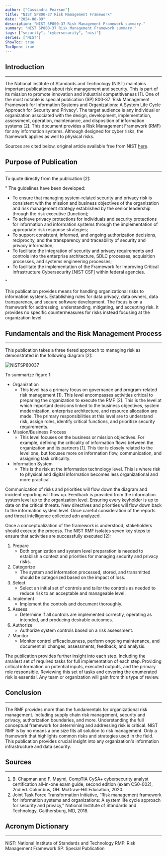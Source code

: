 ```yaml
---
author: ["Cassandra Pearson"]
title: "NIST SP800-37 Risk Management Framework"
date: "2024-08-09"
description: "NIST SP800-37 Risk Management Framework summary."
summary: "NIST SP800-37 Risk Management Framework summary."
tags: ["security", "cybersecurity", "nist"]
series: ["NIST"]
ShowToc: true
TocOpen: true
---
```


## **Introduction**

---

The National Institute of Standards and Technology (NIST) maintains important publications about risk management and security. This is part of its mission to promote innovation and industrial competitiveness [1]. One of the most notable is special publication (SP) 800-37 'Risk Management Framework for Information Systems and Organizations: A System Life Cycle Approach for Security and Privacy'. The target audience is any individual or organization associated with the design, development, implementation, assessment, operation, maintenance, and disposition of information systems [2]. This document provides a Risk Management Framework (RMF) for any information systems. Although designed for cyber risks, the framework applies as well to physical risks. 

Sources are cited below, original article available free from NIST [here](https://nvlpubs.nist.gov/nistpubs/SpecialPublications/NIST.SP.800-37r2.pdf).

## **Purpose of Publication**

---

To quote directly from the publication [2]: 

" 
The guidelines have been developed:
- To ensure that managing system-related security and privacy risk is consistent with the mission and business objectives of the organization and risk management strategy established by the senior leadership through the risk executive (function);
- To achieve privacy protections for individuals and security protections for information and information systems through the implementation of appropriate risk response strategies;
- To support consistent, informed, and ongoing authorization decisions, reciprocity, and the transparency and traceability of security and privacy information;
- To facilitate the integration of security and privacy requirements and controls into the enterprise architecture, SDLC processes, acquisition processes, and systems engineering processes;
- To facilitate the implementation of the Framework for Improving Critical Infrastructure Cybersecurity [NIST CSF] within federal agencies.  

"

This publication provides means for handling organizational risks to information systems. Establishing rules for data privacy, data owners, data transparency, and secure software development. The focus is on a framework for addressing, understanding, mitigating, and accepting risk. It provides no specific countermeasures for risks instead focusing at the organization level.

## **Fundamentals and the Risk Management Process**

---

This publication takes a three tiered approach to managing risk as demonstrated in the following diagram [2]:

![NISTSP80037](/images/NIST80037_Fig1.png "NIST SP800-37 Figure 1")

To summarize figure 1:
- Organization
	- This level has a primary focus on governance and program-related risk management [1]. This level encompasses activities critical to preparing the organization to execute the RMF [2]. This is the level at which important decisions linked to the business objectives, system modernization, enterprise architecture, and resource allocation are made. The primary responsibilities at this level are to understand risk, assign roles, identify critical functions, and prioritize security requirements. 
- Mission/Business Process
	- This level focuses on the business or mission objectives. For example, defining the criticality of information flows between the organization and its partners [1]. This tier is closely related to the level one, but focuses more on information flow, communication, and assigning task criticality. 
- Information System
	- This is the risk at the information technology level. This is where risk to physical and digital information becomes less organizational and more practical.

Communication of risks and priorities will flow down the diagram and incident reporting will flow up. Feedback is provided from the information system level up to the organization level. Ensuring every keyholder is up to date on the critical threats. New directives and priorities will flow down back to the information system level. Once careful consideration of the reports and threat intelligence collected adn analyzed. 

Once a conceptualization of the framework is understood, stakeholders should execute the process. The NIST RMF isolates seven key steps to ensure that activities are successfully executed [2]:
1. Prepare
	- Both organization and system level preparation is needed to establish a context and priorities for managing security and privacy risks.
2. Categorize
	- The system and information processed, stored, and transmitted should be categorized based on the impact of loss. 
3. Select
	- Select an initial set of controls and tailor the controls as needed to reduce risk to an acceptable and manageable level.
4. Implement
	- Implement the controls and document thoroughly.
5. Assess
	- Determine if all controls are implemented correctly, operating as intended, and producing desirable outcomes.
6. Authorize
	- Authorize system controls based on a risk assessment. 
7. Monitor
	- Monitor control efficaciousness, perform ongoing maintenance, and document all changes, assessments, feedback, and analysis. 

The publication provides further insight into each step. Including the smallest set of required tasks for full implementation of each step. Providing critical information on potential inputs, executed outputs, and the primary role responsible. Reviewing this set of tasks and covering the enumerated risk is essential. Any team or organization will gain from this type of review. 

## **Conclusion**

---

The RMF provides more than the fundamentals for organizational risk management. Including supply chain risk management, security and privacy, authorization boundaries, and more. Understanding the full conceptual framework for determining and addressing risk is critical. NIST RMF is by no means a one size fits all solution to risk management. Only a framework that highlights common risks and strategies used in the field. This publication provides crucial insight into any organization's information infrastructure and data security.

## **Sources**

---

1. B. Chapman and F. Maymi, CompTIA CySA+ cybersecurity analyst certification all-in-one exam guide, second edition (exam CS0-002), 2nd ed. Columbus, OH: McGraw-Hill Education, 2020.
2. Joint Task Force Transformation Initiative, “Risk management framework for information systems and organizations: A system life cycle approach for security and privacy,” National Institute of Standards and Technology, Gaithersburg, MD, 2018.

## **Acronym Dictionary**

---

NIST: National Institute of Standards and Technology 
RMF: Risk Management Framework 
SP: Special Publication 